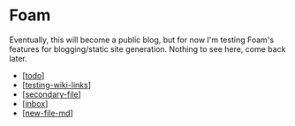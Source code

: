 # Foam

Eventually, this will become a public blog, but for now I'm testing Foam's features for blogging/static site generation. Nothing to see here, come back later.

- [[todo]]
- [[testing-wiki-links]]
- [[secondary-file]]
- [[inbox]]
- [[new-file-md]]

[//begin]: # "Autogenerated link references for markdown compatibility"
[todo]: todo.md "Todo"
[testing-wiki-links]: testing-wiki-links.md "Testing wiki links 3"
[secondary-file]: secondary-file.md "Secondary file"
[inbox]: inbox.md "inbox"
[new-file-md]: new-file-md.md "new-file.md"
[//end]: # "Autogenerated link references"
